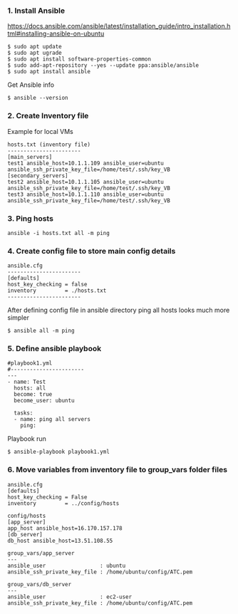 ### 1. Install Ansible

https://docs.ansible.com/ansible/latest/installation_guide/intro_installation.html#installing-ansible-on-ubuntu

```
$ sudo apt update
$ sudo apt ugrade
$ sudo apt install software-properties-common
$ sudo add-apt-repository --yes --update ppa:ansible/ansible
$ sudo apt install ansible
```

Get Ansible info
```
$ ansible --version
```
### 2. Create Inventory file

Example for local VMs

```
hosts.txt (inventory file)
-----------------------
[main_servers]
test1 ansible_host=10.1.1.109 ansible_user=ubuntu ansible_ssh_private_key_file=/home/test/.ssh/key_VB
[secondary_servers]
test2 ansible_host=10.1.1.105 ansible_user=ubuntu ansible_ssh_private_key_file=/home/test/.ssh/key_VB
test3 ansible_host=10.1.1.110 ansible_user=ubuntu ansible_ssh_private_key_file=/home/test/.ssh/key_VB
```

### 3. Ping hosts

```
ansible -i hosts.txt all -m ping
```

### 4. Create config file to store main config details

```
ansible.cfg
-----------------------
[defaults]
host_key_checking = false
inventory         = ./hosts.txt
-----------------------
```

After defining config file in ansible directory ping all hosts looks much more simpler

```
$ ansible all -m ping
```

### 5. Define ansible playbook

```
#playbook1.yml
#-----------------------
---
- name: Test
  hosts: all
  become: true
  become_user: ubuntu

  tasks:
  - name: ping all servers
    ping:
```

Playbook run

```
$ ansible-playbook playbook1.yml
```

### 6. Move variables from inventory file to group_vars folder files

```
ansible.cfg
[defaults]
host_key_checking = False
inventory         = ../config/hosts

config/hosts
[app_server]
app_host ansible_host=16.170.157.178
[db_server]
db_host ansible_host=13.51.108.55

group_vars/app_server
---
ansible_user                 : ubuntu
ansible_ssh_private_key_file : /home/ubuntu/config/ATC.pem

group_vars/db_server
---
ansible_user                 : ec2-user
ansible_ssh_private_key_file : /home/ubuntu/config/ATC.pem
```

